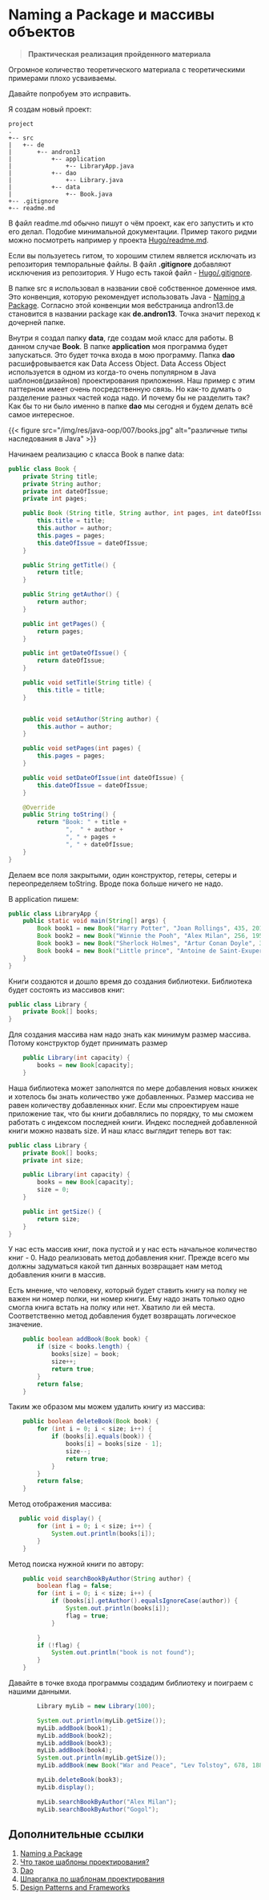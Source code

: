 # Naming a Package и массивы объектов 

>__Практическая реализация пройденного материала__

Огромное количество теоретического материала с теоретическими примерами плохо усваиваемы.

Давайте попробуем это исправить.

Я создам новый проект:

```
project
.
+-- src
|   +-- de
|       +-- andron13
|           +-- application
|               +-- LibraryApp.java
|           +-- dao
|               +-- Library.java
|           +-- data
|               +-- Book.java 
+-- .gitignore
+-- readme.md
```

В файл readme.md обычно пишут о чём проект, как его запустить и кто его делал. Подобие минимальной документации. Пример такого ридми можно посмотреть например у проекта [Hugo/readme.md](https://github.com/gohugoio/hugo/blob/master/README.md).

Если вы пользуетесь гитом, то хорошим стилем является исключать из репозитория темпоральные файлы. В файл __.gitignore__ добавляют исключения из репозитория. У Hugo есть такой файл - [Hugo/.gitignore](https://github.com/gohugoio/hugo/blob/master/.gitignore). 

В папке src я использовал в названии своё собственное доменное имя. Это конвенция, которую рекомендует использовать Java - [Naming a Package](https://docs.oracle.com/javase/tutorial/java/package/namingpkgs.html). Согласно этой конвенции моя вебстраница andron13.de становится в названии package как **de.andron13**. Точка значит переход к дочерней папке. 

Внутри я создал папку **data**, где создам мой класс для работы. В данном случае **Book**.
В папке **application** моя программа будет запускаться. Это будет точка входа в мою программу. 
Папка **dao** расшифровывается как Data Access Object. Data Access Object используется в одном из когда-то очень популярном в Java шаблонов(дизайнов) проектирования приложения. Наш пример с этим паттерном имеет очень посредственную связь. Но как-то думать о разделение разных частей кода надо. И почему бы не разделить так? Как бы то ни было именно в папке **dao** мы сегодня и будем делать всё самое интересное. 

{{< figure src="/img/res/java-oop/007/books.jpg" alt="различные типы наследования в Java" >}} 

Начинаем реализацию с класса Book в папке data:

```Java
public class Book {
    private String title;
    private String author;
    private int dateOfIssue;
    private int pages;

    public Book (String title, String author, int pages, int dateOfIssue){
        this.title = title;
        this.author = author;
        this.pages = pages;
        this.dateOfIssue = dateOfIssue;
    }

    public String getTitle() {
        return title;
    }

    public String getAuthor() {
        return author;
    }

    public int getPages() {
        return pages;
    }

    public int getDateOfIssue() {
        return dateOfIssue;
    }

    public void setTitle(String title) {
        this.title = title;
    }


    public void setAuthor(String author) {
        this.author = author;
    }

    public void setPages(int pages) {
        this.pages = pages;
    }

    public void setDateOfIssue(int dateOfIssue) {
        this.dateOfIssue = dateOfIssue;
    }

    @Override
    public String toString() {
        return "Book: " + title +
                ",  " + author +
                ", " + pages +
                ", " + dateOfIssue;
    }
}
```

Делаем все поля закрытыми, один конструктор, гетеры, сетеры и переопределяем toString. Вроде пока больше ничего не надо. 

В application пишем:

```Java
public class LibraryApp {
    public static void main(String[] args) {
        Book book1 = new Book("Harry Potter", "Joan Rollings", 435, 2010);
        Book book2 = new Book("Winnie the Pooh", "Alex Milan", 256, 1957);
        Book book3 = new Book("Sherlock Holmes", "Artur Conan Doyle", 388, 1892);
        Book book4 = new Book("Little prince", "Antoine de Saint-Exupery", 200, 1943);
    }
} 
```

Книги создаются и дошло время до создания библиотеки. Библиотека будет состоять из массивов книг:

```Java
public class Library {
    private Book[] books;
}
```

Для создания массива нам надо знать как минимум размер массива. Потому конструктор будет принимать размер

```Java
    public Library(int capacity) {
        books = new Book[capacity];
    }
```

Наша библиотека может заполнятся по мере добавления новых книжек и хотелось бы знать количество уже добавленных. Размер массива не равен количеству добавленных книг. Если мы спроектируем наше приложение так, что бы книги добавлялись по порядку, то мы сможем работать с индексом последней книги. Индекс последней добавленной книги можно назвать size. И наш класс выглядит теперь вот так:

```Java
public class Library {
    private Book[] books;
    private int size;

    public Library(int capacity) {
        books = new Book[capacity];
        size = 0;
    }

    public int getSize() {
        return size;
    }
}
```

У нас есть массив книг, пока пустой и у нас есть начальное количество книг - 0. Надо реализовать метод добавления книг. Прежде всего мы должны задуматься какой тип данных возвращает нам метод добавления книги в массив. 

Есть мнение, что человеку, который будет ставить книгу на полку не важен ни номер полки, ни номер книги. Ему надо знать только одно смогла книга встать на полку или нет. Хватило ли ей места. Соответственно метод добавления будет возвращать логическое значение. 

```Java
    public boolean addBook(Book book) {
        if (size < books.length) {
            books[size] = book;
            size++;
            return true;
        }
        return false;
    }
```

Таким же образом мы можем удалить книгу из массива:

```Java
    public boolean deleteBook(Book book) {
        for (int i = 0; i < size; i++) {
            if (books[i].equals(book)) {
                books[i] = books[size - 1];
                size--;
                return true;
            }
        }
        return false;
    }
```

Метод отображения массива:

```Java
   public void display() {
        for (int i = 0; i < size; i++) {
            System.out.println(books[i]);
        }
    }
```

Метод поиска нужной книги по автору:

```Java
    public void searchBookByAuthor(String author) {
        boolean flag = false;
        for (int i = 0; i < size; i++) {
            if (books[i].getAuthor().equalsIgnoreCase(author)) {
                System.out.println(books[i]);
                flag = true;
            }

        }
        if (!flag) {
            System.out.println("book is not found");
        }
    }
```

Давайте в точке входа программы создадим библиотеку и поиграем с нашими данными. 

```Java
        Library myLib = new Library(100);

        System.out.println(myLib.getSize());
        myLib.addBook(book1);
        myLib.addBook(book2);
        myLib.addBook(book3);
        myLib.addBook(book4);
        System.out.println(myLib.getSize());
        myLib.addBook(new Book("War and Peace", "Lev Tolstoy", 678, 1886));

        myLib.deleteBook(book3);
        myLib.display();

        myLib.searchBookByAuthor("Alex Milan");
        myLib.searchBookByAuthor("Gogol");
```

## Дополнительные ссылки

1. [Naming a Package](https://docs.oracle.com/javase/tutorial/java/package/namingpkgs.html)
2. [Что такое шаблоны проектирования?](https://habr.com/ru/post/307942/)
3. [Dao](https://ru.wikipedia.org/wiki/Data_Access_Object)
4. [Шпаргалка по шаблонам проектирования](https://habr.com/ru/post/210288/)
5. [Design Patterns and Frameworks](https://docs.oracle.com/cd/E19929-01/816-4337/03_design_issues.html#pgfId-9178)

